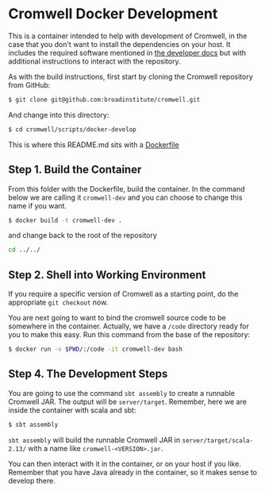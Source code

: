 # Cromwell Docker Development

This is a container intended to help with development of Cromwell, in the
case that you don't want to install the dependencies on your host. It
includes the required software mentioned in [the developer docs](http://cromwell.readthedocs.io/en/develop/Building/) but with additional instructions to interact with the repository.

As with the build instructions, first start by cloning the Cromwell repository from GitHub:

```bash
$ git clone git@github.com:broadinstitute/cromwell.git
```

And change into this directory:

```bash
$ cd cromwell/scripts/docker-develop
```

This is where this README.md sits with a [Dockerfile](Dockerfile)

## Step 1. Build the Container
From this folder with the Dockerfile, build the container. In the command below
we are calling it `cromwell-dev` and you can choose to change this name if you want.

```bash
$ docker build -t cromwell-dev .
```

and change back to the root of the repository

```bash
cd ../../
```

## Step 2. Shell into Working Environment
If you require a specific version of Cromwell as a starting point, do the appropriate `git checkout` now. 

You are next going to want to bind the cromwell
source code to be somewhere in the container. Actually, we have a `/code` directory
ready for you to make this easy. Run this command from the base of the repository:

```bash
$ docker run -v $PWD/:/code -it cromwell-dev bash
```

## Step 4. The Development Steps

You are going to use the command `sbt assembly` to create a runnable Cromwell JAR. The output
will be `server/target`. Remember, here we are inside the container with scala and sbt:


```bash
$ sbt assembly
```

`sbt assembly` will build the runnable Cromwell JAR in `server/target/scala-2.13/` with a name like `cromwell-<VERSION>.jar`.

You can then interact with it in the container, or on your host if you like. Remember that
you have Java already in the container, so it makes sense to develop there.

